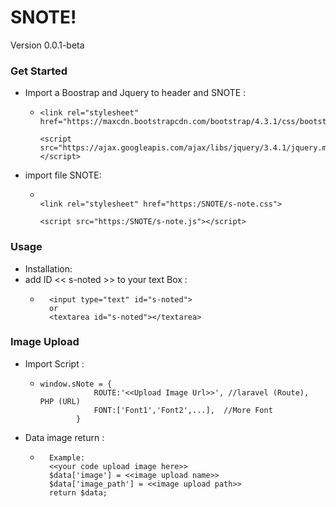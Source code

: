 # SNOTE!
  Version 0.0.1-beta
### Get Started
  - Import a Boostrap and Jquery to header and SNOTE :
    - ```
      <link rel="stylesheet" href="https://maxcdn.bootstrapcdn.com/bootstrap/4.3.1/css/bootstrap.min.css">

      <script src="https://ajax.googleapis.com/ajax/libs/jquery/3.4.1/jquery.min.js"></script>
- import file SNOTE:
    - ```
    
      <link rel="stylesheet" href="https:/SNOTE/s-note.css">
    
      <script src="https:/SNOTE/s-note.js"></script>

### Usage
   - Installation:
   - add ID << s-noted >> to your text Box :
     - ``` 
         <input type="text" id="s-noted">
         or
         <textarea id="s-noted"></textarea>
### Image Upload   
- Import  Script :
  - ```
    window.sNote = {
                ROUTE:'<<Upload Image Url>>', //laravel (Route), PHP (URL)
                FONT:['Font1','Font2',...],  //More Font
            }
- Data image return :
    - ```
        Example:
        <<your code upload image here>>
        $data['image'] = <<image upload name>>
        $data['image_path'] = <<image upload path>>
        return $data;
